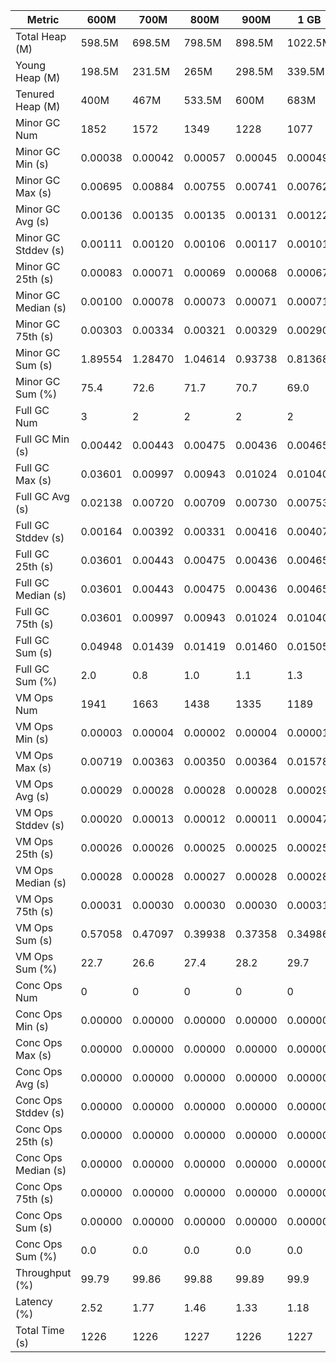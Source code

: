 | Metric | 600M | 700M | 800M | 900M | 1 GB | 2 GB | 4 GB | 8 GB |
|------|----|----|----|----|----|----|----|----|
| Total Heap (M) | 598.5M | 698.5M | 798.5M | 898.5M | 1022.5M | 2046.5M | 4094M | 8190M |
| Young Heap (M) | 198.5M | 231.5M | 265M | 298.5M | 339.5M | 681M | 1363M | 2728.5M |
| Tenured Heap (M) | 400M | 467M | 533.5M | 600M | 683M | 1365.5M | 2731M | 5461.5M |
| Minor GC Num | 1852 | 1572 | 1349 | 1228 | 1077 | 535 | 257 | 129 |
| Minor GC Min (s) | 0.00038 | 0.00042 | 0.00057 | 0.00045 | 0.00049 | 0.00054 | 0.00047 | 0.00040 |
| Minor GC Max (s) | 0.00695 | 0.00884 | 0.00755 | 0.00741 | 0.00762 | 0.00718 | 0.00695 | 0.00304 |
| Minor GC Avg (s) | 0.00136 | 0.00135 | 0.00135 | 0.00131 | 0.00122 | 0.00126 | 0.00127 | 0.00128 |
| Minor GC Stddev (s) | 0.00111 | 0.00120 | 0.00106 | 0.00117 | 0.00101 | 0.00101 | 0.00110 | 0.00100 |
| Minor GC 25th (s) | 0.00083 | 0.00071 | 0.00069 | 0.00068 | 0.00067 | 0.00068 | 0.00070 | 0.00075 |
| Minor GC Median (s) | 0.00100 | 0.00078 | 0.00073 | 0.00071 | 0.00071 | 0.00072 | 0.00074 | 0.00079 |
| Minor GC 75th (s) | 0.00303 | 0.00334 | 0.00321 | 0.00329 | 0.00290 | 0.00297 | 0.00302 | 0.00304 |
| Minor GC Sum (s) | 1.89554 | 1.28470 | 1.04614 | 0.93738 | 0.81368 | 0.40693 | 0.20525 | 0.10897 |
| Minor GC Sum (%) | 75.4 | 72.6 | 71.7 | 70.7 | 69.0 | 65.2 | 64.3 | 56.2 |
| Full GC Num | 3 | 2 | 2 | 2 | 2 | 2 | 2 | 2 |
| Full GC Min (s) | 0.00442 | 0.00443 | 0.00475 | 0.00436 | 0.00465 | 0.00521 | 0.00578 | 0.00529 |
| Full GC Max (s) | 0.03601 | 0.00997 | 0.00943 | 0.01024 | 0.01040 | 0.00969 | 0.01009 | 0.00973 |
| Full GC Avg (s) | 0.02138 | 0.00720 | 0.00709 | 0.00730 | 0.00753 | 0.00745 | 0.00793 | 0.00751 |
| Full GC Stddev (s) | 0.00164 | 0.00392 | 0.00331 | 0.00416 | 0.00407 | 0.00317 | 0.00305 | 0.00314 |
| Full GC 25th (s) | 0.03601 | 0.00443 | 0.00475 | 0.00436 | 0.00465 | 0.00521 | 0.00578 | 0.00529 |
| Full GC Median (s) | 0.03601 | 0.00443 | 0.00475 | 0.00436 | 0.00465 | 0.00521 | 0.00578 | 0.00529 |
| Full GC 75th (s) | 0.03601 | 0.00997 | 0.00943 | 0.01024 | 0.01040 | 0.00969 | 0.01009 | 0.00973 |
| Full GC Sum (s) | 0.04948 | 0.01439 | 0.01419 | 0.01460 | 0.01505 | 0.01489 | 0.01587 | 0.01502 |
| Full GC Sum (%) | 2.0 | 0.8 | 1.0 | 1.1 | 1.3 | 2.4 | 5.0 | 7.8 |
| VM Ops Num | 1941 | 1663 | 1438 | 1335 | 1189 | 655 | 369 | 247 |
| VM Ops Min (s) | 0.00003 | 0.00004 | 0.00002 | 0.00004 | 0.00001 | 0.00002 | 0.00003 | 0.00002 |
| VM Ops Max (s) | 0.00719 | 0.00363 | 0.00350 | 0.00364 | 0.01578 | 0.01473 | 0.00335 | 0.00666 |
| VM Ops Avg (s) | 0.00029 | 0.00028 | 0.00028 | 0.00028 | 0.00029 | 0.00031 | 0.00027 | 0.00028 |
| VM Ops Stddev (s) | 0.00020 | 0.00013 | 0.00012 | 0.00011 | 0.00047 | 0.00063 | 0.00019 | 0.00046 |
| VM Ops 25th (s) | 0.00026 | 0.00026 | 0.00025 | 0.00025 | 0.00025 | 0.00025 | 0.00024 | 0.00016 |
| VM Ops Median (s) | 0.00028 | 0.00028 | 0.00027 | 0.00028 | 0.00028 | 0.00028 | 0.00027 | 0.00027 |
| VM Ops 75th (s) | 0.00031 | 0.00030 | 0.00030 | 0.00030 | 0.00031 | 0.00031 | 0.00031 | 0.00031 |
| VM Ops Sum (s) | 0.57058 | 0.47097 | 0.39938 | 0.37358 | 0.34986 | 0.20254 | 0.09804 | 0.06978 |
| VM Ops Sum (%) | 22.7 | 26.6 | 27.4 | 28.2 | 29.7 | 32.4 | 30.7 | 36.0 |
| Conc Ops Num | 0 | 0 | 0 | 0 | 0 | 0 | 0 | 0 |
| Conc Ops Min (s) | 0.00000 | 0.00000 | 0.00000 | 0.00000 | 0.00000 | 0.00000 | 0.00000 | 0.00000 |
| Conc Ops Max (s) | 0.00000 | 0.00000 | 0.00000 | 0.00000 | 0.00000 | 0.00000 | 0.00000 | 0.00000 |
| Conc Ops Avg (s) | 0.00000 | 0.00000 | 0.00000 | 0.00000 | 0.00000 | 0.00000 | 0.00000 | 0.00000 |
| Conc Ops Stddev (s) | 0.00000 | 0.00000 | 0.00000 | 0.00000 | 0.00000 | 0.00000 | 0.00000 | 0.00000 |
| Conc Ops 25th (s) | 0.00000 | 0.00000 | 0.00000 | 0.00000 | 0.00000 | 0.00000 | 0.00000 | 0.00000 |
| Conc Ops Median (s) | 0.00000 | 0.00000 | 0.00000 | 0.00000 | 0.00000 | 0.00000 | 0.00000 | 0.00000 |
| Conc Ops 75th (s) | 0.00000 | 0.00000 | 0.00000 | 0.00000 | 0.00000 | 0.00000 | 0.00000 | 0.00000 |
| Conc Ops Sum (s) | 0.00000 | 0.00000 | 0.00000 | 0.00000 | 0.00000 | 0.00000 | 0.00000 | 0.00000 |
| Conc Ops Sum (%) | 0.0 | 0.0 | 0.0 | 0.0 | 0.0 | 0.0 | 0.0 | 0.0 |
| Throughput (%) | 99.79 | 99.86 | 99.88 | 99.89 | 99.9 | 99.95 | 99.97 | 99.98 |
| Latency (%) | 2.52 | 1.77 | 1.46 | 1.33 | 1.18 | 0.62 | 0.32 | 0.19 |
| Total Time (s) | 1226 | 1226 | 1227 | 1226 | 1227 | 1227 | 1227 | 1227 |
